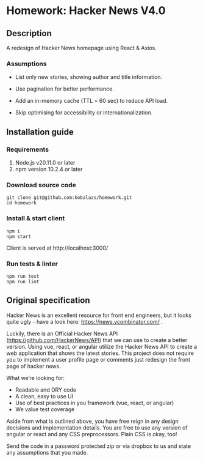 # Homework: Hacker News V4.0

## Description

A redesign of Hacker News homepage using React & Axios.

### Assumptions

- List only new stories, showing author and title information.

- Use pagination for better performance.

- Add an in-memory cache (TTL = 60 sec) to reduce API load.

- Skip optimising for accessibility or internationalization.

## Installation guide

### Requirements

1. Node.js v20.11.0 or later
2. npm version 10.2.4 or later

### Download source code

```
git clone git@github.com:kobalazs/homework.git
cd homework
```

### Install & start client

```
npm i
npm start
```

Client is served at http://localhost:3000/

### Run tests & linter

```
npm run test
npm run lint
```

## Original specification

Hacker News is an excellent resource for front end engineers, but it looks quite ugly - have a look here: https://news.ycombinator.com/ .

Luckily, there is an Official Hacker News API (https://github.com/HackerNews/API) that we can use to create a better version. Using vue, react, or angular utilize the Hacker News API to create a web application that shows the latest stories. This project does not require you to implement a user profile page or comments just redesign the front page of hacker news.

What we’re looking for:
* Readable and DRY code
* A clean, easy to use UI
* Use of best practices in you framework (vue, react, or angular)
* We value test coverage

Aside from what is outlined above, you have free reign in any design decisions and implementation details. You are free to use any version of angular or react and any CSS preprocessors. Plain CSS is okay, too!

Send the code in a password protected zip or via dropbox to us and state any assumptions that you made.
